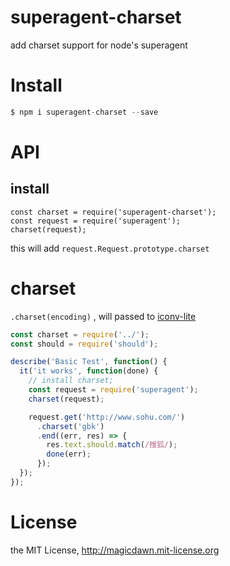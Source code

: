 # superagent-charset
add charset support for node's superagent

# Install
```js
$ npm i superagent-charset --save
```

# API

## install

```
const charset = require('superagent-charset');
const request = require('superagent');
charset(request);
```

this will add `request.Request.prototype.charset`

# charset

`.charset(encoding)` , will passed to [iconv-lite](https://github.com/ashtuchkin/iconv-lite)

```js
const charset = require('../');
const should = require('should');

describe('Basic Test', function() {
  it('it works', function(done) {
    // install charset;
    const request = require('superagent');
    charset(request);

    request.get('http://www.sohu.com/')
      .charset('gbk')
      .end((err, res) => {
        res.text.should.match(/搜狐/);
        done(err);
      });
  });
});
```

# License
the MIT License, http://magicdawn.mit-license.org